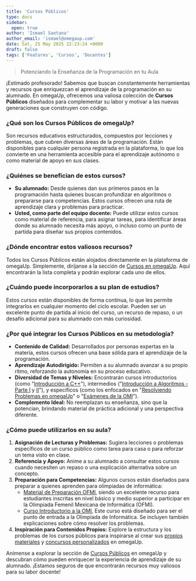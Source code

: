 ```yaml
---
title: 'Cursos Públicos'
type: docs
sidebar:
  open: true
author: 'Ismael Santana'
author_email: 'ismael@omegaup.com'
date: Sat, 25 May 2025 22:23:24 +0000
draft: false
tags: ['Features', 'Cursos', 'Docentes']
---
```


> Potenciando la Enseñanza de la Programación en tu Aula

¡Estimado profesorado! Sabemos que buscan constantemente herramientas y recursos que enriquezcan el aprendizaje de la programación en su alumnado. En omegaUp, ofrecemos una valiosa colección de **Cursos Públicos** diseñados para complementar su labor y motivar a las nuevas generaciones que construyen con código.

### ¿Qué son los Cursos Públicos de omegaUp?

Son recursos educativos estructurados, compuestos por lecciones y problemas, que cubren diversas áreas de la programación. Están disponibles para cualquier persona registrada en la plataforma, lo que los convierte en una herramienta accesible para el aprendizaje autónomo o como material de apoyo en sus clases.

### ¿Quiénes se benefician de estos cursos?

* **Su alumnado:** Desde quienes dan sus primeros pasos en la programación hasta quienes buscan profundizar en algoritmos o prepararse para competencias. Estos cursos ofrecen una ruta de aprendizaje clara y problemas para practicar.
* **Usted, como parte del equipo docente:** Puede utilizar estos cursos como material de referencia, para asignar tareas, para identificar áreas donde su alumnado necesita más apoyo, o incluso como un punto de partida para diseñar sus propios contenidos.

### ¿Dónde encontrar estos valiosos recursos?

Todos los Cursos Públicos están alojados directamente en la plataforma de omegaUp. Simplemente, diríjanse a la sección de [Cursos en omegaUp](https://omegaup.com/course/). Aquí encontrarán la lista completa y podrán explorar cada uno de ellos.

### ¿Cuándo puede incorporarlos a su plan de estudios?

Estos cursos están disponibles de forma continua, lo que les permite integrarlos en cualquier momento del ciclo escolar. Pueden ser un excelente punto de partida al inicio del curso, un recurso de repaso, o un desafío adicional para su alumnado con más curiosidad.

### ¿Por qué integrar los Cursos Públicos en su metodología?

* **Contenido de Calidad:** Desarrollados por personas expertas en la materia, estos cursos ofrecen una base sólida para el aprendizaje de la programación.
* **Aprendizaje Autodirigido:** Permiten a su alumnado avanzar a su propio ritmo, reforzando la autonomía en su proceso educativo.
* **Diversidad de Temas y Niveles:** Encontrarán cursos introductorios (como "[Introducción a C++](https://omegaup.com/course/introduccion_a_cpp/)"), intermedios ("[Introducción a Algoritmos - Parte I](https://omegaup.com/course/introduccion_a_algoritmos/) y [II](https://omegaup.com/course/introduccion_a_algoritmos_ii/)"), y específicos (como los enfocados en "[Resolviendo Problemas en omegaUp](https://omegaup.com/course/ResolviendoProblemas2021/)" o "[Exámenes de la OMI](https://omegaup.com/course/OMIexamenes/)").
* **Complemento Ideal:** No reemplazan su enseñanza, sino que la potencian, brindando material de práctica adicional y una perspectiva diferente.

### ¿Cómo puede utilizarlos en su aula?

1.  **Asignación de Lecturas y Problemas:** Sugiera lecciones o problemas específicos de un curso público como tarea para casa o para reforzar un tema visto en clase.
2.  **Referencia y Apoyo:** Anime a su alumnado a consultar estos cursos cuando necesiten un repaso o una explicación alternativa sobre un concepto.
3.  **Preparación para Competencias:** Algunos cursos están diseñados para preparar a quienes aprenden para olimpiadas de informática:
    - [Material de Preparación OFMI](https://ofmi.omegaup.com/material), siendo un excelente recurso para estudiantes inscritas en nivel básico y medio superior a participar en la Olimpiada Femenil Mexicana de Informática (OFMI).
    - [Curso Introductorio a la OMI](https://omegaup.com/course/Curso-OMI/), Este curso está diseñado para ser el punto de entrada a la Olimpiada de Informática. Se incluyen también explicaciones sobre cómo resolver los problemas.
4.  **Inspiración para Contenidos Propios:** Explore la estructura y los problemas de los cursos públicos para inspirarse al crear sus [propios materiales](https://omegaup.com/course/new/) y [concursos personalizados](https://omegaup.com/contest/new/) en omegaUp.

Anímense a explorar la sección de [Cursos Públicos](https://omegaup.com/course/home/) en omegaUp y descubran cómo pueden enriquecer la experiencia de aprendizaje de su alumnado. ¡Estamos seguros de que encontrarán recursos muy valiosos para su labor docente!

